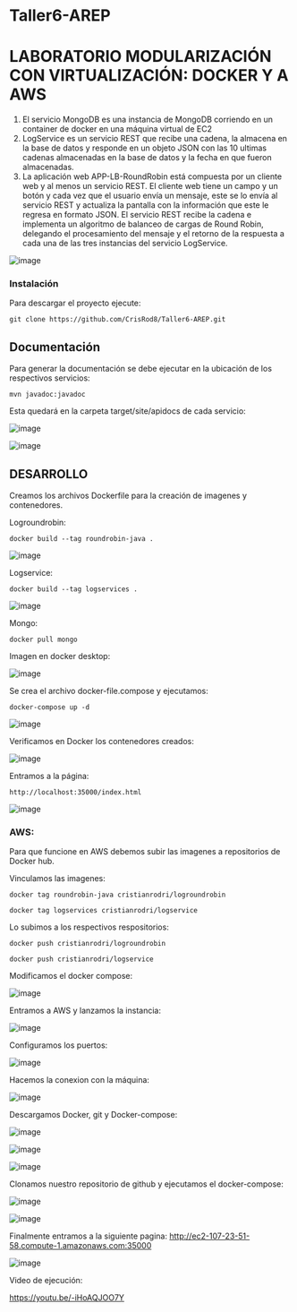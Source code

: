 # Taller6-AREP

# LABORATORIO MODULARIZACIÓN CON VIRTUALIZACIÓN: DOCKER Y A AWS

1. El servicio MongoDB es una instancia de MongoDB corriendo en un container de docker en una máquina virtual de EC2
2. LogService es un servicio REST que recibe una cadena, la almacena en la base de datos y responde en un objeto JSON con las 10 ultimas cadenas almacenadas en la base de datos y la fecha en que fueron almacenadas.
3. La aplicación web APP-LB-RoundRobin está compuesta por un cliente web y al menos un servicio REST. El cliente web tiene un campo y un botón y cada vez que el usuario envía un mensaje, este se lo envía al servicio REST y actualiza la pantalla con la información que este le regresa en formato JSON. El servicio REST recibe la cadena e implementa un algoritmo de balanceo de cargas de Round Robin, delegando el procesamiento del mensaje y el retorno de la respuesta a cada una de las tres instancias del servicio LogService.

![image](https://github.com/CrisRod8/Taller6-AREP/assets/111186898/ff3bfd10-35ba-43c3-9a8e-c0f687e2efda)
	

### Instalación

Para descargar el proyecto ejecute:  

  ```
  git clone https://github.com/CrisRod8/Taller6-AREP.git
  ```

## Documentación
Para generar la documentación se debe ejecutar en la ubicación de los respectivos servicios:  

  ```
  mvn javadoc:javadoc
  ```

Esta quedará en la carpeta target/site/apidocs de cada servicio:  

![image](https://github.com/CrisRod8/Taller6-AREP/assets/111186898/32c8068e-0b64-43df-8453-5738c082a6f8)  

![image](https://github.com/CrisRod8/Taller6-AREP/assets/111186898/e079be12-31ff-4c2f-adc1-10e5e3fa52c2)  

## DESARROLLO  

Creamos los archivos Dockerfile para la creación de imagenes y contenedores.  

Logroundrobin:  

  ```
  docker build --tag roundrobin-java .
  ```

![image](https://github.com/CrisRod8/Taller6-AREP/assets/111186898/a60c04b7-33fd-443c-89dd-30ae94f1129d)

Logservice:  

  ```
  docker build --tag logservices .
  ```

![image](https://github.com/CrisRod8/Taller6-AREP/assets/111186898/6e691e8f-f285-4993-bd98-3fec60e9d8ce)  

Mongo:  

```
docker pull mongo
```

Imagen en docker desktop:  

![image](https://github.com/CrisRod8/Taller6-AREP/assets/111186898/7070269b-9013-4601-b637-2300fde5eeef)  

Se crea el archivo docker-file.compose y ejecutamos:

  ```
  docker-compose up -d
  ```

![image](https://github.com/CrisRod8/Taller6-AREP/assets/111186898/b4685f64-a013-475a-813a-af2a9405ce03)

Verificamos en Docker los contenedores creados:  

![image](https://github.com/CrisRod8/Taller6-AREP/assets/111186898/951670db-5518-4ba4-9cee-a56e1437a758)  

Entramos a la página:  

  ```
  http://localhost:35000/index.html
  ```

![image](https://github.com/CrisRod8/Taller6-AREP/assets/111186898/8592f66d-aabd-4161-a42a-05f3af607342)

### AWS:

Para que funcione en AWS debemos subir las imagenes a repositorios de Docker hub.

Vinculamos las imagenes:  

  ```
  docker tag roundrobin-java cristianrodri/logroundrobin
  ```
  ```
  docker tag logservices cristianrodri/logservice
  ```

Lo subimos a los respectivos respositorios:  

  ```
  docker push cristianrodri/logroundrobin
  ```
  ```
  docker push cristianrodri/logservice
  ```

Modificamos el docker compose:

![image](https://github.com/CrisRod8/Taller6-AREP/assets/111186898/98eb7fc0-95dc-43df-8985-c2b04bb05f4d)  

Entramos a AWS y lanzamos la instancia:  

![image](https://github.com/CrisRod8/Taller6-AREP/assets/111186898/286ba6fe-52db-434a-b63f-8e3b6f5f9784)  

Configuramos los puertos:  

![image](https://github.com/CrisRod8/Taller6-AREP/assets/111186898/63c05a6e-8c77-4596-9e52-b5838b4e52b5)  

Hacemos la conexion con la máquina:

![image](https://github.com/CrisRod8/Taller6-AREP/assets/111186898/bf6dd9ea-c2dc-4123-8676-88085d8e41f9)  

Descargamos Docker, git y Docker-compose:  

![image](https://github.com/CrisRod8/Taller6-AREP/assets/111186898/1df21606-7847-4d09-aeaa-a95b820ede0d)  

![image](https://github.com/CrisRod8/Taller6-AREP/assets/111186898/7cca09d7-b2b4-4cf7-beec-171a052bfbf2)  

![image](https://github.com/CrisRod8/Taller6-AREP/assets/111186898/11ea1a30-16c3-4197-b9a7-3393c208c6c1)  

Clonamos nuestro repositorio de github y ejecutamos el docker-compose:  

![image](https://github.com/CrisRod8/Taller6-AREP/assets/111186898/a671887b-e445-4cae-a7d3-3c16bbeb989a)  

![image](https://github.com/CrisRod8/Taller6-AREP/assets/111186898/25429484-d84c-40d7-8884-0da7501c1d26)  

Finalmente entramos a la siguiente pagina: http://ec2-107-23-51-58.compute-1.amazonaws.com:35000  

![image](https://github.com/CrisRod8/Taller6-AREP/assets/111186898/fa03ef54-e86f-466a-8ebe-99c5d7a620e5)  

Video de ejecución:  

https://youtu.be/-iHoAQJOO7Y

